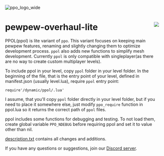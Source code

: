 ![ppo_logo_wide](https://github.com/glebi574/pewpew-overhaul-lite/assets/38727318/bb436a4d-0201-4f9f-bc2d-c51a8e06ee45)  
# pewpew-overhaul-lite <a href="https://discord.gg/JwFyBgX8cV"><img src="https://img.shields.io/discord/1244949330029318174?style=for-the-badge&logo=discord&label=Discord&color=4f58d6" align="right"></a>  
PPOL(ppol) is lite variant of `ppo`. This variant focuses on keeping main pewpew features, renaming and slightly changing them to optimize development process. `ppol` also adds new functions to simplify mesh development. Currently `ppol` is only compatible with singleplayer(as there are no way to create custom multiplayer levels).  

To include ppol in your level, copy `ppol` folder in your level folder. In the beginning of the file, that is the entry point of your level, defined in manifest.json (usually level.lua), require `ppol` entry point:
```
require'/dynamic/ppol/.lua'
```
I assume, that you'll copy `ppol` folder directly in your level folder, but if you need to place it somewhere else, just modify `ppo_require` function in ppol\.lua so it returns the correct path of `ppol` files.

ppol includes some functions for debugging and testing. To not load them, create global variable `PPO_NDEBUG` before requiring ppol and set it to value other than nil.

[description.txt](https://github.com/glebi574/pewpew-overhaul-lite/blob/main/description.txt) contains all changes and additions.  

If you have any questions or suggestions, join our [Discord server](https://discord.gg/JwFyBgX8cV).
